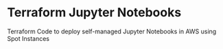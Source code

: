 # Terraform Jupyter Notebooks 

Terraform Code to deploy self-managed Jupyter Notebooks in AWS using Spot Instances